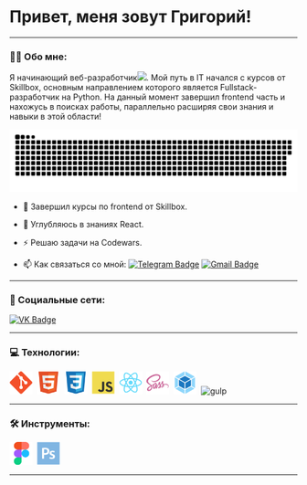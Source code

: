 
# Привет, меня зовут Григорий!

---

### :man_technologist: Обо мне:

Я начинающий веб-разработчик<img src="https://media.giphy.com/media/WUlplcMpOCEmTGBtBW/giphy.gif" width="30px">. Мой путь в IT начался с курсов от Skillbox, основным направлением которого является Fullstack-разработчик на Python. На данный момент завершил frontend часть и нахожусь в поисках работы, параллельно расширяя свои знания и навыки в этой области!

<p align="center">
 <img width="600" src="assets/github-snake.svg" alt="snake"/>
</p>

- :telescope: Завершил курсы по frontend от Skillbox.

- :seedling: Углубляюсь в знаниях React.

- :zap: Решаю задачи на Codewars.

- :mailbox: Как связаться со мной: [![Telegram Badge](https://img.shields.io/badge/-grigoryboykov-blue?style=flat&logo=Telegram&logoColor=white)](https://t.me/grigoryboykov) [![Gmail Badge](https://img.shields.io/badge/-mail-red?style=flat&logo=Gmail&logoColor=white)](mailto:grigory.ip@mail.ru)

---

### 🤝 Социальные сети:

  <div id="badges">
    <a href="https://vk.com/mr_bo1kov" target="_blank">
      <img src="https://cdn-icons-png.flaticon.com/512/145/145813.png" width="40" height="40" alt="VK Badge"/>
    </a>
  </div>

---

### 💻 Технологии:

<div>
  <img src="https://github.com/devicons/devicon/blob/master/icons/git/git-original.svg" title="git" alt="git" width="40" height="40"/>&nbsp
  <img src="https://github.com/devicons/devicon/blob/master/icons/html5/html5-original.svg" title="html5" alt="html5" width="40" height="40"/>&nbsp
  <img src="https://github.com/devicons/devicon/blob/master/icons/css3/css3-original.svg" title="css" alt="css" width="40" height="40"/>&nbsp
  <img src="https://github.com/devicons/devicon/blob/master/icons/javascript/javascript-original.svg" title="javascript" alt="javascript" width="40" height="40"/>&nbsp
  <img src="https://github.com/devicons/devicon/blob/master/icons/react/react-original.svg" title="reactjs" alt="reactjs" width="40" height="40"/>&nbsp
  <img src="https://github.com/devicons/devicon/blob/master/icons/sass/sass-original.svg" title="sass/scss" alt="sass/scss" width="40" height="40"/>&nbsp;
  <img src="https://github.com/devicons/devicon/blob/master/icons/webpack/webpack-original.svg" title="webpack" alt="webpack" width="40" height="40"/>&nbsp;
   <img src="[https://github.com/devicons/devicon/blob/master/icons/webpack/webpack-original.svg](https://github.com/devicons/devicon/blob/master/icons/gulp/gulp-plain.svg)" title="gulp" alt="gulp" width="40" height="40"/>&nbsp;
</div>

---

### 🛠 Инструменты:

<div>
  <img src="https://github.com/devicons/devicon/blob/master/icons/figma/figma-original.svg" title="figma" alt="figma" width="40" height="40"/>&nbsp;
  <img src="https://github.com/devicons/devicon/blob/master/icons/photoshop/photoshop-plain.svg" title="Photoshop" alt="Photoshop" width="40" height="40"/>&nbsp;
</div>

---

<!-- ### 💻 Codewars:

![codewars](https://www.codewars.com/users/FilimonovAlexey/badges/large) -->


